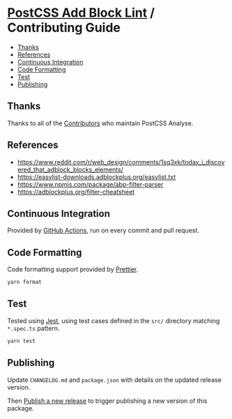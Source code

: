 # [PostCSS Add Block Lint](./README.md) / Contributing Guide

-   [Thanks](#thanks)
-   [References](#references)
-   [Continuous Integration](#continuous-integration)
-   [Code Formatting](#code-formatting)
-   [Test](#test)
-   [Publishing](#publishing)

## Thanks

Thanks to all of the [Contributors](https://github.com/dbtedman/postcss-analyse/graphs/contributors) who maintain PostCSS Analyse.

## References

-   https://www.reddit.com/r/web_design/comments/1sq3xk/today_i_discovered_that_adblock_blocks_elements/
-   https://easylist-downloads.adblockplus.org/easylist.txt
-   https://www.npmjs.com/package/abp-filter-parser
-   https://adblockplus.org/filter-cheatsheet

## Continuous Integration

Provided by [GitHub Actions](https://github.com/dbtedman/postcss-analyse/actions?workflow=Test), run on every commit and pull request.

## Code Formatting

Code formatting support provided by [Prettier](https://prettier.io/).

```bash
yarn format
```

## Test

Tested using [Jest](https://jestjs.io/), using test cases defined in the `src/` directory matching `*.spec.ts` pattern.

```bash
yarn test
```

## Publishing

Update `CHANGELOG.md` and `package.json` with details on the updated release version.

Then [Publish a new release](https://github.com/dbtedman/postcss-analyse/releases/new) to trigger publishing a new version of this package.
